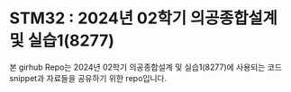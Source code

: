 # STM32 : 2024년 02학기 의공종합설계 및 실습1(8277)
본 girhub Repo는 2024년 02학기 의공종합설계 및 실습1(8277)에 사용되는 코드 snippet과 자료들을 공유하기 위한 repo입니다. 
